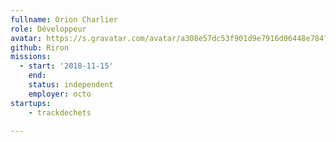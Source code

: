 ```yaml
---
fullname: Orion Charlier
role: Développeur
avatar: https://s.gravatar.com/avatar/a308e57dc53f901d9e7916d06448e784?size=496&default=retro
github: Riron
missions:
  - start: '2018-11-15'
    end:
    status: independent
    employer: octo
startups:
    - trackdechets

---
```

